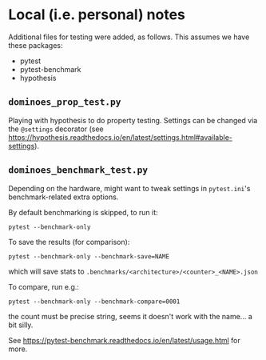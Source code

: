 # Local (i.e. personal) notes

Additional files for testing were added, as follows. This assumes we have these
packages:

* pytest
* pytest-benchmark
* hypothesis

## `dominoes_prop_test.py`

Playing with hypothesis to do property testing. Settings can be changed via the
`@settings` decorator (see
https://hypothesis.readthedocs.io/en/latest/settings.html#available-settings).

## `dominoes_benchmark_test.py`

Depending on the hardware, might want to tweak settings in `pytest.ini`'s
benchmark-related extra options.

By default benchmarking is skipped, to run it:

    pytest --benchmark-only
    
To save the results (for comparison):

    pytest --benchmark-only --benchmark-save=NAME
    
which will save stats to `.benchmarks/<architecture>/<counter>_<NAME>.json`

To compare, run e.g.:
   
    pytest --benchmark-only --benchmark-compare=0001
    
the count must be precise string, seems it doesn't work with the name... a bit silly.

See https://pytest-benchmark.readthedocs.io/en/latest/usage.html for more.
